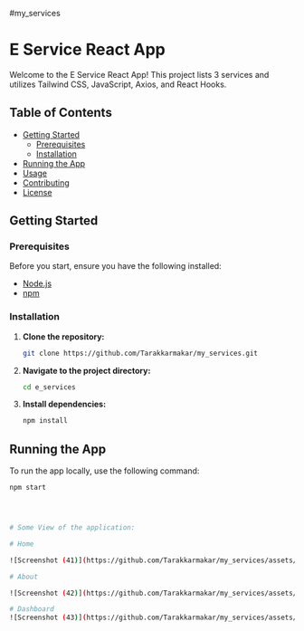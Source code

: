 #my_services


# E Service React App

Welcome to the E Service React App! This project lists 3 services and utilizes Tailwind CSS, JavaScript, Axios, and React Hooks.

## Table of Contents

- [Getting Started](#getting-started)
  - [Prerequisites](#prerequisites)
  - [Installation](#installation)
- [Running the App](#running-the-app)
- [Usage](#usage)
- [Contributing](#contributing)
- [License](#license)

## Getting Started

### Prerequisites

Before you start, ensure you have the following installed:

- [Node.js](https://nodejs.org/)
- [npm](https://www.npmjs.com/)

### Installation

1. **Clone the repository:**

    ```bash
    git clone https://github.com/Tarakkarmakar/my_services.git
    ```

2. **Navigate to the project directory:**

    ```bash
    cd e_services
    ```

3. **Install dependencies:**

    ```bash
    npm install
    ```

## Running the App

To run the app locally, use the following command:

```bash
npm start




# Some View of the application:

# Home 

![Screenshot (41)](https://github.com/Tarakkarmakar/my_services/assets/110048573/faa43384-e741-4418-a53b-c5554aa5f329)

# About 

![Screenshot (42)](https://github.com/Tarakkarmakar/my_services/assets/110048573/156acca8-94d1-44d9-8c78-18404093178f)

# Dashboard
![Screenshot (43)](https://github.com/Tarakkarmakar/my_services/assets/110048573/3f3e19c3-4df8-4c8e-a325-65751274cc9a)



